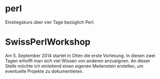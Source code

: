 perl
====

Einstiegskurs über vier Tage bezüglich Perl.

SwissPerlWorkshop
=================

Am 5. September 2014 startet in Olten die erste Vorlesung. 
In diesen zwei Tagen erhofft man sich viel Wissen von anderen anzueignen. 
An dieser Stelle möchte ich einleitend einen eigenen Meilenstein erstellen, 
um eventuelle Projekte zu dokumentieren. 
 
